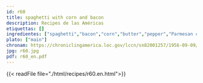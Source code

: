 ```yaml
---
id: r60
title: spaghetti with corn and bacon
description: Recipes de las Américas
etiquettas: []
ingredientes: ["spaghetti","bacon","corn","butter","pepper","Parmesan cheese"]
plato: ["main"]
chronam: https://chroniclingamerica.loc.gov/lccn/sn82001257/1956-09-09/ed-1/seq-5/
jpg: r60.jpg
pdf: r60_en.pdf
---
```


{{< readFile file="./html/recipes/r60.en.html">}}